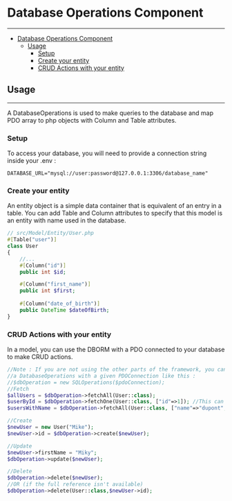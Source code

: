 # Database Operations Component

___
<!-- TOC -->
* [Database Operations Component](#database-operations-component)
  * [Usage](#usage)
    * [Setup](#setup)
    * [Create your entity](#create-your-entity)
    * [CRUD Actions with your entity](#crud-actions-with-your-entity)
<!-- TOC -->


## Usage
___
A DatabaseOperations is used to make queries to the database and map PDO array to php objects with Column and Table attributes.

### Setup
To access your database, you will need to provide a connection string inside your .env :
```dotenv
DATABASE_URL="mysql://user:password@127.0.0.1:3306/database_name"
```

### Create your entity

An entity object is a simple data container that is equivalent of an entry in a table.
You can add Table and Column attributes to specify that this model is an entity with name used in the database.

```php
// src/Model/Entity/User.php
#[Table("user")]
class User
{
    //...
    #[Column("id")]
    public int $id;

    #[Column("first_name")]
    public int $first;
    
    #[Column("date_of_birth")]
    public DateTime $dateOfBirth;
}
```

### CRUD Actions with your entity
In a model, you can use the DBORM with a PDO connected to your database to make CRUD actions.
```php
//Note : If you are not using the other parts of the framework, you can also choose to instantiate
//a DatabaseOperations with a given PDOConnection like this :
//$dbOperation = new SQLOperations($pdoConnection);
//Fetch
$allUsers = $dbOperation->fetchAll(User::class);
$userById = $dbOperation->fetchOne(User::class, ["id"=>1]); //This can return null if the user is not found. You can use fetchOneOrThrow to throw 404 instead.
$usersWithName = $dbOperation->fetchAll(User::class, ["name"=>"dupont","firstname"=>"jean"]);

//Create
$newUser = new User("Mike");
$newUser->id = $dbOperation->create($newUser);

//Update
$newUser->firstName = "Miky";
$dbOperation->update($newUser);

//Delete
$dbOperation->delete($newUser);
//OR (if the full reference isn't available)
$dbOperation->delete(User::class,$newUser->id);
```